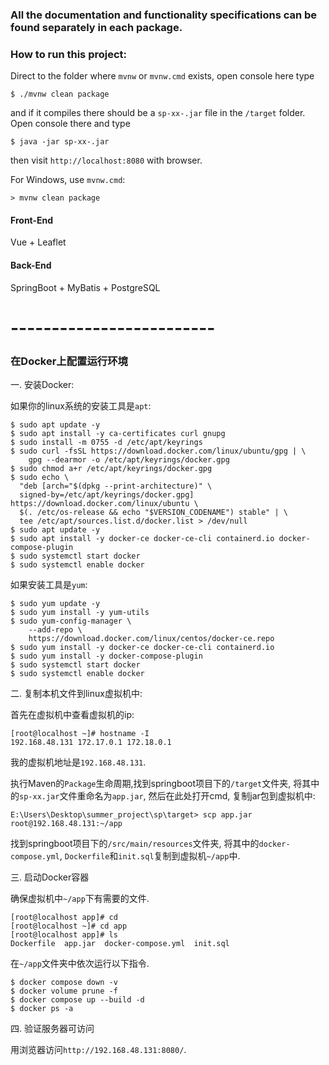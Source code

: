 ### All the documentation and functionality specifications can be found separately in each package.

### How to run this project:

Direct to the folder where `mvnw` or `mvnw.cmd` exists, open console here type

```
$ ./mvnw clean package
```

and if it compiles there should be a `sp-xx-.jar` file in the `/target` folder. Open console there and type

```
$ java -jar sp-xx-.jar
```

then visit `http://localhost:8080` with browser.

For Windows, use `mvnw.cmd`:
```
> mvnw clean package
```


#### Front-End
Vue + Leaflet

#### Back-End
SpringBoot + MyBatis + PostgreSQL

# -------------------------

### 在Docker上配置运行环境

一. 安装Docker: 

如果你的linux系统的安装工具是`apt`:

```
$ sudo apt update -y
$ sudo apt install -y ca-certificates curl gnupg
$ sudo install -m 0755 -d /etc/apt/keyrings
$ sudo curl -fsSL https://download.docker.com/linux/ubuntu/gpg | \
    gpg --dearmor -o /etc/apt/keyrings/docker.gpg
$ sudo chmod a+r /etc/apt/keyrings/docker.gpg
$ sudo echo \
  "deb [arch="$(dpkg --print-architecture)" \
  signed-by=/etc/apt/keyrings/docker.gpg] https://download.docker.com/linux/ubuntu \
  $(. /etc/os-release && echo "$VERSION_CODENAME") stable" | \
  tee /etc/apt/sources.list.d/docker.list > /dev/null
$ sudo apt update -y
$ sudo apt install -y docker-ce docker-ce-cli containerd.io docker-compose-plugin
$ sudo systemctl start docker
$ sudo systemctl enable docker
```

如果安装工具是`yum`:

```
$ sudo yum update -y
$ sudo yum install -y yum-utils
$ sudo yum-config-manager \
    --add-repo \
    https://download.docker.com/linux/centos/docker-ce.repo
$ sudo yum install -y docker-ce docker-ce-cli containerd.io
$ sudo yum install -y docker-compose-plugin
$ sudo systemctl start docker
$ sudo systemctl enable docker
```

二. 复制本机文件到linux虚拟机中:

首先在虚拟机中查看虚拟机的ip:

```
[root@localhost ~]# hostname -I
192.168.48.131 172.17.0.1 172.18.0.1 
```

我的虚拟机地址是`192.168.48.131`.

执行Maven的`Package`生命周期,找到springboot项目下的`/target`文件夹, 将其中的`sp-xx.jar`文件重命名为`app.jar`, 然后在此处打开cmd, 复制jar包到虚拟机中:

```
E:\Users\Desktop\summer_project\sp\target> scp app.jar root@192.168.48.131:~/app
```

找到springboot项目下的`/src/main/resources`文件夹, 将其中的`docker-compose.yml`, `Dockerfile`和`init.sql`复制到虚拟机`~/app`中.

三. 启动Docker容器

确保虚拟机中`~/app`下有需要的文件.

```
[root@localhost app]# cd
[root@localhost ~]# cd app
[root@localhost app]# ls
Dockerfile  app.jar  docker-compose.yml  init.sql
```

在`~/app`文件夹中依次运行以下指令.

```
$ docker compose down -v
$ docker volume prune -f
$ docker compose up --build -d
$ docker ps -a
```

四. 验证服务器可访问

用浏览器访问`http://192.168.48.131:8080/`.
